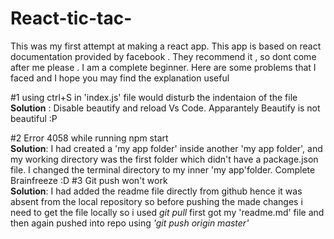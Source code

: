# React-tic-tac-
This was my first attempt at making a react app. This app is based on react documentation provided by facebook . They recommend it ,
so dont come after me please . I am a complete beginner. Here are some problems that I faced and I hope you may find the explanation 
useful
 
 #1 using ctrl+S in 'index.js' file would disturb the indentaion of the file <br>
    <b>Solution</b> : Disable beautify and reload Vs Code. Apparantely Beautify is not beautiful :P
 
 #2 Error 4058 while running npm start<br>
    <b>Solution</b>: I had created a 'my app folder' inside another 'my app folder', and my working directory was the first folder 
    which didn't have a package.json file. I changed the  terminal directory to my  inner 'my app'folder. Complete Brainfreeze :D
 #3 Git push won't work<br>
    <b>Solution</b>: I had added the readme file directly from github hence it was absent from the local repository 
    so before pushing the made changes i need to get the file locally so i used <i>git pull</i> first got my 'readme.md' file and then again 
    pushed into repo using <i>'git push origin master'</i>    
